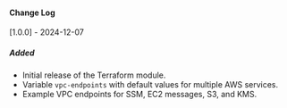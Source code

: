 #### Change Log

[1.0.0] - 2024-12-07

##### Added
- Initial release of the Terraform module.
- Variable `vpc-endpoints` with default values for multiple AWS services.
- Example VPC endpoints for SSM, EC2 messages, S3, and KMS.